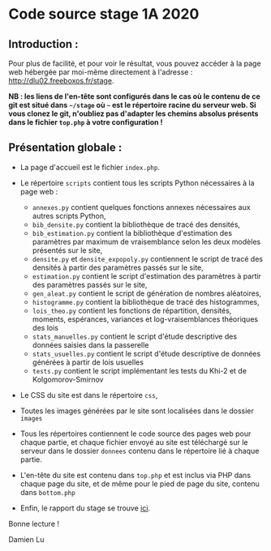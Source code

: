 # Code source stage 1A 2020

## Introduction :
Pour plus de facilité, et pour voir le résultat, vous pouvez accéder à la page web hébergée par moi-même directement à l'adresse : http://dlu02.freeboxos.fr/stage.

**NB : les liens de l'en-tête sont configurés dans le cas où le contenu de ce git est situé dans `~/stage` où `~` est le répertoire racine du serveur web. Si vous clonez le git, n'oubliez pas d'adapter les chemins absolus présents dans le fichier `top.php` à votre configuration !**

## Présentation globale :
- La page d'accueil est le fichier `index.php`.
- Le répertoire `scripts` contient tous les scripts Python nécessaires à la page web :
  - `annexes.py` contient quelques fonctions annexes nécessaires aux autres scripts Python,
  - `bib_densite.py` contient la bibliothèque de tracé des densités,
  - `bib_estimation.py` contient la bibliothèque d'estimation des paramètres par maximum de vraisemblance selon les deux modèles présentés sur le site,
  - `densite.py` et `densite_expopoly.py` contiennent le script de tracé des densités à partir des paramètres passés sur le site,
  - `estimation.py` contient le script d'estimation des paramètres à partir des paramètres passés sur le site,
  - `gen_aleat.py` contient le script de génération de nombres aléatoires,
  - `histogramme.py` contient la bibliothèque de tracé des histogrammes,
  - `lois_theo.py` contient les fonctions de répartition, densités, moments, espérances, variances et log-vraisemblances théoriques des lois
  - `stats_manuelles.py` contient le script d'étude descriptive des données saisies dans la passerelle
  - `stats_usuelles.py` contient le script d'étude descriptive de données générées à partir de lois usuelles
  - `tests.py` contient le script implémentant les tests du Khi-2 et de Kolgomorov-Smirnov
- Le CSS du site est dans le répertoire `css`,
- Toutes les images générées par le site sont localisées dans le dossier `images`
- Tous les répertoires contiennent le code source des pages web pour chaque partie, et chaque fichier envoyé au site est téléchargé sur le serveur dans le dossier `donnees` contenu dans le répertoire lié à chaque partie.

- L'en-tête du site est contenu dans `top.php` et est inclus via PHP dans chaque page du site, et de même pour le pied de page du site, contenu dans `bottom.php`

- Enfin, le rapport du stage se trouve [ici](rapport_stage2020.pdf).

Bonne lecture !

Damien Lu

